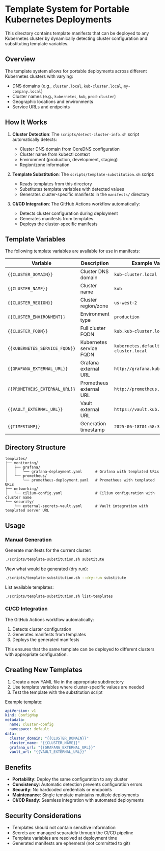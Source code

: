 # Template System for Portable Kubernetes Deployments

This directory contains template manifests that can be deployed to any Kubernetes cluster by dynamically detecting cluster configuration and substituting template variables.

## Overview

The template system allows for portable deployments across different Kubernetes clusters with varying:
- DNS domains (e.g., `cluster.local`, `kub-cluster.local`, `my-company.local`)
- Cluster names (e.g., `kubernetes`, `kub`, `prod-cluster`)
- Geographic locations and environments
- Service URLs and endpoints

## How It Works

1. **Cluster Detection**: The `scripts/detect-cluster-info.sh` script automatically detects:
   - Cluster DNS domain from CoreDNS configuration
   - Cluster name from kubectl context
   - Environment (production, development, staging)
   - Region/zone information

2. **Template Substitution**: The `scripts/template-substitution.sh` script:
   - Reads templates from this directory
   - Substitutes template variables with detected values
   - Generates cluster-specific manifests in the `manifests/` directory

3. **CI/CD Integration**: The GitHub Actions workflow automatically:
   - Detects cluster configuration during deployment
   - Generates manifests from templates
   - Deploys the cluster-specific manifests

## Template Variables

The following template variables are available for use in manifests:

| Variable | Description | Example Value |
|----------|-------------|---------------|
| `{{CLUSTER_DOMAIN}}` | Cluster DNS domain | `kub-cluster.local` |
| `{{CLUSTER_NAME}}` | Cluster name | `kub` |
| `{{CLUSTER_REGION}}` | Cluster region/zone | `us-west-2` |
| `{{CLUSTER_ENVIRONMENT}}` | Environment type | `production` |
| `{{CLUSTER_FQDN}}` | Full cluster FQDN | `kub.kub-cluster.local` |
| `{{KUBERNETES_SERVICE_FQDN}}` | Kubernetes service FQDN | `kubernetes.default.svc.kub-cluster.local` |
| `{{GRAFANA_EXTERNAL_URL}}` | Grafana external URL | `http://grafana.kub.local` |
| `{{PROMETHEUS_EXTERNAL_URL}}` | Prometheus external URL | `http://prometheus.kub.local` |
| `{{VAULT_EXTERNAL_URL}}` | Vault external URL | `https://vault.kub.local:8200` |
| `{{TIMESTAMP}}` | Generation timestamp | `2025-06-18T01:58:32Z` |

## Directory Structure

```
templates/
├── monitoring/
│   ├── grafana/
│   │   └── grafana-deployment.yaml      # Grafana with templated URLs
│   └── prometheus/
│       └── prometheus-deployment.yaml   # Prometheus with templated URLs
├── networking/
│   └── cilium-config.yaml               # Cilium configuration with cluster name
└── security/
    └── external-secrets-vault.yaml      # Vault integration with templated server URL
```

## Usage

### Manual Generation

Generate manifests for the current cluster:
```bash
./scripts/template-substitution.sh substitute
```

View what would be generated (dry run):
```bash
./scripts/template-substitution.sh --dry-run substitute
```

List available templates:
```bash
./scripts/template-substitution.sh list-templates
```

### CI/CD Integration

The GitHub Actions workflow automatically:
1. Detects cluster configuration
2. Generates manifests from templates
3. Deploys the generated manifests

This ensures that the same template can be deployed to different clusters with appropriate configuration.

## Creating New Templates

1. Create a new YAML file in the appropriate subdirectory
2. Use template variables where cluster-specific values are needed
3. Test the template with the substitution script

Example template:
```yaml
apiVersion: v1
kind: ConfigMap
metadata:
  name: cluster-config
  namespace: default
data:
  cluster_domain: "{{CLUSTER_DOMAIN}}"
  cluster_name: "{{CLUSTER_NAME}}"
  grafana_url: "{{GRAFANA_EXTERNAL_URL}}"
  vault_url: "{{VAULT_EXTERNAL_URL}}"
```

## Benefits

- **Portability**: Deploy the same configuration to any cluster
- **Consistency**: Automatic detection prevents configuration errors
- **Security**: No hardcoded credentials or endpoints
- **Maintenance**: Single template maintains multiple deployments
- **CI/CD Ready**: Seamless integration with automated deployments

## Security Considerations

- Templates should not contain sensitive information
- Secrets are managed separately through the CI/CD pipeline
- Template variables are resolved at deployment time
- Generated manifests are ephemeral (not committed to git)
